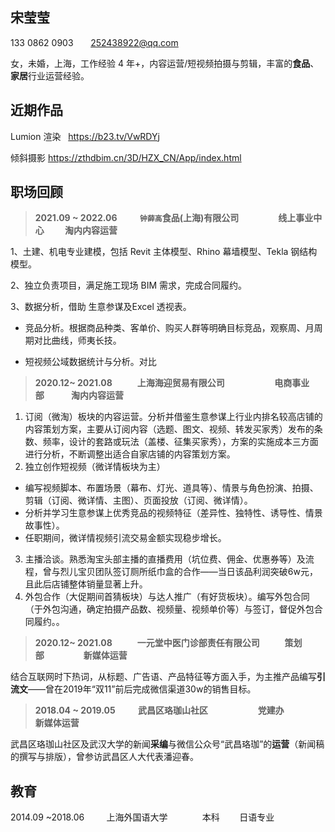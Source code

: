## 宋莹莹
133 0862 0903       [252438922@qq.com](mailto:252438922@qq.com)

女，未婚，上海，工作经验 4 年+，内容运营/短视频拍摄与剪辑，丰富的**食品**、**家居**行业运营经验。

## 近期作品

Lumion 渲染   https://b23.tv/VwRDYj

倾斜摄影 https://zthdbim.cn/3D/HZX_CN/App/index.html

## 职场回顾

> **2021.09 ~ 2022.06           ```钟薛高```食品(上海)有限公司                   线上事业中心          淘内内容运营**

1、土建、机电专业建模，包括 Revit 主体模型、Rhino 幕墙模型、Tekla 钢结构模型。

2、独立负责项目，满足施工现场 BIM 需求，完成合同履约。

3、数据分析，借助 生意参谋及Excel 透视表。

- 竞品分析。根据商品种类、客单价、购买人群等明确目标竞品，观察周、月周期对比曲线，师夷长技。
  
- 短视频公域数据统计与分析。对比
  

> **2020.12~ 2021.08            上海海迎贸易有限公司                        电商事业部             淘内内容运营**

1. 订阅（微淘）板块的内容运营。分析并借鉴生意参谋上行业内排名较高店铺的内容策划方案，主要从订阅内容（选题、图文、视频、转发买家秀）发布的条数、频率，设计的套路或玩法（盖楼、征集买家秀），方案的实施成本三方面进行分析，不断调整出适合自家店铺的内容策划方案。
2. 独立创作短视频（微详情板块为主）
-	编写视频脚本、布置场景（幕布、灯光、道具等）、情景与角色扮演、拍摄、剪辑（订阅、微详情、主图）、页面投放（订阅、微详情）。
-	分析并学习生意参谋上优秀竞品的视频特征（差异性、独特性、诱导性、情景故事性）。
-	任职期间，微详情视频引流交易金额实现稳步增长。

3. 主播洽谈。熟悉淘宝头部主播的直播费用（坑位费、佣金、优惠券等）及流程，曾与烈儿宝贝团队签订厕所纸巾盒的合作——当日该品利润突破6w元，且此后店铺整体销量显著上升。
4. 外包合作（大促期间首猜板块）与达人推广（有好货板块）。编写外包合同（于外包沟通，确定拍摄产品数、视频量、视频单价等）与签订，督促外包合同履约。。




> **2020.12~ 2021.08            一元堂中医门诊部责任有限公司            策划部                   新媒体运营**

结合互联网时下热词，从标题、广告语、产品特征等方面入手，为主推产品编写**引流文**——曾在2019年“双11”前后完成微信渠道30w的销售目标。

> **2018.04 ~ 2019.05           武昌区珞珈山社区                        党建办                   新媒体运营** 


武昌区珞珈山社区及武汉大学的新闻**采编**与微信公众号“武昌珞珈”的**运营**（新闻稿的撰写与排版），曾参访武昌区人大代表潘迎春。


## 教育

2014.09 ~2018.06         上海外国语大学              本科        日语专业

<style lang="css">
    section {
        width: 600px;
    }
</style>
